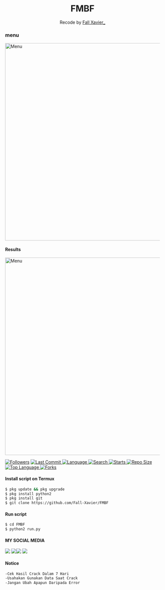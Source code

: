 <h1 align="center">
  FMBF
</h1>
</div>
<p align="center">
  Recode by <a href="https://www.facebook.com/siti.khatijah.1029">Fall Xavier_</a>
</p>
<p align="center">
 
### menu
 <img src="https://github.com/Fall-Xavier/FMBF/blob/main/Screenshot_2021-06-03-16-15-14-23-picsay.jpg" width="640" title="Menu" alt="Menu">
</p>

#### Results
 <img src="https://github.com/Fall-Xavier/FMBF/blob/main/Screenshot_2021-06-03-16-15-14-23.jpg" width="640" title="Menu" alt="Menu">
</p>

<a href="https://github.com/Fall-Xavier/followers">
<img title="Followers" src="https://img.shields.io/github/followers/Fall-Xavier?label=Followers&color=blue&style=flat-square"></a>
<a href="https://github.com/Fall-Xavier/termux-style/stargazers/">
  <a href="https://github.com/Fall-Xavier/FMBF">
    <img alt="Last Commit" src="https://img.shields.io/github/last-commit/Fall-Xavier/FMBF.svg"/>
  </a>
  <a href="https://github.com/Yayan-XD/ymbf">
    <img alt="Language" src="https://img.shields.io/github/languages/count/Fall-Xavier/FMBF.svg"/>
  </a>
  <a href="https://github.com/Yayan-XD/ymbf">
    <img alt="Search" src="https://img.shields.io/github/search/Fall-Xavier/Craker/FMBF.svg"/>
  </a>
  <a href="https://github.com/Yayan-XD/ymbf">
    <img alt="Starts" src="https://img.shields.io/github/stars/Fall-Xavier/FMBD.svg"/>
  </a>
<a href="https://github.com/Yayan-XD/ymbf">
    <img alt="Repo Size" src="https://img.shields.io/github/repo-size/Yayan-XD/ymbf.svg"/>
  </a>

<a href="https://github.com/Yayan-XD/ymbf">
    <img alt="Top Language" src="https://img.shields.io/github/languages/top/Yayan-XD/ymbf.svg"/> <a href="https://github.com/Yayan-XD/ymbf">
    <img alt="Forks" src="https://img.shields.io/github/forks/Yayan-XD/ymbf.svg"/>
  </a>
</div>
<p align="center">

#### Install script on Termux
```bash
$ pkg update && pkg upgrade
$ pkg install python2
$ pkg install git
$ git clone https://github.com/Fall-Xavier/FMBF
```
#### Run script
```bash
$ cd FMBF
$ python2 run.py
```
#### MY SOCIAL MEDIA

[![](https://img.shields.io/badge/Github-black?logo=Github&logoColor=black&labelColor=white)](https://github.com/Fall-Xavier)
[![](https://img.shields.io/badge/Facebook-blue?logo=Facebook&logoColor=blue&labelColor=white)](https://www.facebook.com/siti.khatijah.1029)[![](https://img.shields.io/badge/Instagram-red?logo=Instagram&logoColor=red&labelColor=white)](https://www.instagram.com/ziiro24/) [![](https://img.shields.io/badge/Whatsapp-CHAT-red?logo=Whatsapp&logoColor=Brightgreen&labelColor=white)](https://wa.me/6285229323951?text=Asalamualaikum+bang)

#### Notice 
```bash 
-Cek Hasil Crack Dalam 7 Hari
-Usahakan Gunakan Data Saat Crack
-Jangan Ubah Apapun Daripada Error
